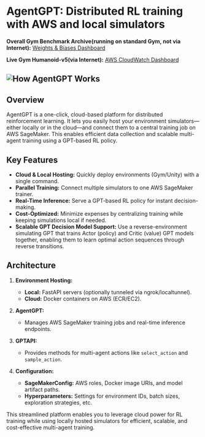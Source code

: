 # AgentGPT: Distributed RL training with AWS and local simulators

**Overall Gym Benchmark Archive(running on standard Gym, not via Internet):** [Weights & Biases Dashboard](https://wandb.ai/ccnets/one-click-robotics)

**Live Gym Humanoid-v5(via Internet):** [AWS CloudWatch Dashboard](https://cloudwatch.amazonaws.com/dashboard.html?dashboard=AgentGPT-Benchmark-Gym-Humanoid-v5&context=eyJSIjoidXMtZWFzdC0xIiwiRCI6ImN3LWRiLTUzMzI2NzMxNjcwMyIsIlUiOiJ1cy1lYXN0LTFfcUFYZHp4ank3IiwiQyI6Ijc2bXM5azI2dHE2a29pY2IwZGxkc2g2bDgwIiwiSSI6InVzLWVhc3QtMTo1YTJjZTUxMy04YTE2LTQ1NTEtYWEyNS05Mjk3ZjE3ZjVkNzUiLCJNIjoiUHVibGljIn0%3D)


![How AgentGPT Works](https://imgur.com/r4hGxqO.png)
---

## Overview

AgentGPT is a one-click, cloud-based platform for distributed reinforcement learning. It lets you easily host your environment simulators—either locally or in the cloud—and connect them to a central training job on AWS SageMaker. This enables efficient data collection and scalable multi-agent training using a GPT-based RL policy.

## Key Features

- **Cloud & Local Hosting:** Quickly deploy environments (Gym/Unity) with a single command.
- **Parallel Training:** Connect multiple simulators to one AWS SageMaker trainer.
- **Real-Time Inference:** Serve a GPT-based RL policy for instant decision-making.
- **Cost-Optimized:** Minimize expenses by centralizing training while keeping simulations local if needed.
- **Scalable GPT Decision Model Support:** Use a reverse-environment simulating GPT that trains Actor (policy) and Critic (value) GPT models together, enabling them to learn optimal action sequences through reverse transitions.

## Architecture

1. **Environment Hosting:**
   - **Local:** FastAPI servers (optionally tunneled via ngrok/localtunnel).
   - **Cloud:** Docker containers on AWS (ECR/EC2).

2. **AgentGPT:**
   - Manages AWS SageMaker training jobs and real-time inference endpoints.

3. **GPTAPI:**
   - Provides methods for multi-agent actions like `select_action` and `sample_action`.

4. **Configuration:**
   - **SageMakerConfig:** AWS roles, Docker image URIs, and model artifact paths.
   - **Hyperparameters:** Settings for environment IDs, batch sizes, exploration strategies, etc.

This streamlined platform enables you to leverage cloud power for RL training while using locally hosted simulators for efficient, scalable, and cost-effective multi-agent training.
